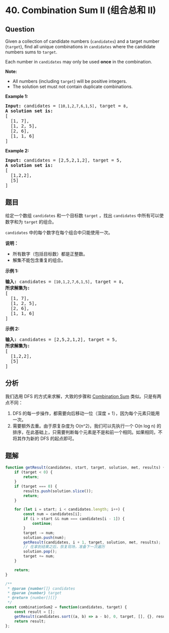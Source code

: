 # 40. Combination Sum II (组合总和 II)

## Question

Given a collection of candidate numbers (`candidates`) and a target number (`target`), find all unique combinations in `candidates` where the candidate numbers sums to `target`.

Each number in `candidates` may only be used **once** in the combination.

**Note:**

-   All numbers (including `target`) will be positive integers.
-   The solution set must not contain duplicate combinations.

**Example 1:**

<pre><strong>Input:</strong> candidates =&nbsp;<code>[10,1,2,7,6,1,5]</code>, target =&nbsp;<code>8</code>,
<strong>A solution set is:</strong>
[
  [1, 7],
  [1, 2, 5],
  [2, 6],
  [1, 1, 6]
]
</pre>

**Example 2:**

<pre><strong>Input:</strong> candidates =&nbsp;[2,5,2,1,2], target =&nbsp;5,
<strong>A solution set is:</strong>
[
&nbsp; [1,2,2],
&nbsp; [5]
]
</pre>

## 题目

给定一个数组 `candidates` 和一个目标数 `target` ，找出 `candidates` 中所有可以使数字和为 `target` 的组合。

`candidates` 中的每个数字在每个组合中只能使用一次。

**说明：**

-   所有数字（包括目标数）都是正整数。
-   解集不能包含重复的组合。

**示例 1:**

<pre><strong>输入:</strong> candidates =&nbsp;<code>[10,1,2,7,6,1,5]</code>, target =&nbsp;<code>8</code>,
<strong>所求解集为:</strong>
[
  [1, 7],
  [1, 2, 5],
  [2, 6],
  [1, 1, 6]
]
</pre>

**示例 2:**

<pre><strong>输入:</strong> candidates =&nbsp;[2,5,2,1,2], target =&nbsp;5,
<strong>所求解集为:</strong>
[
&nbsp; [1,2,2],
&nbsp; [5]
]</pre>

## 分析

我们选用 DFS 的方式来求解，大致的步骤和 [Combination Sum](./039.%20Combination%20Sum.md) 类似。只是有两点不同：

1. DFS 的每一步操作，都需要向后移动一位（深度 + 1），因为每个元素只能用一次。
2. 需要额外去重。由于原复杂度为 O(n^2)，我们可以先执行一个 O(n log n) 的排序，在此基础上，只需要判断每个元素是不是和前一个相同。如果相同，不将其作为新的 DFS 的起点即可。

## 题解

```javascript
function getResult(candidates, start, target, solution, met, results) {
    if (target < 0) {
        return;
    }
    if (target === 0) {
        results.push(solution.slice());
        return;
    }

    for (let i = start; i < candidates.length; i++) {
        const num = candidates[i];
        if (i > start && num === candidates[i - 1]) {
            continue;
        }
        target -= num;
        solution.push(num);
        getResult(candidates, i + 1, target, solution, met, results);
        // 在拿到结果之后，恢复现场，准备下一次遍历
        solution.pop();
        target += num;
    }

    return;
}

/**
 * @param {number[]} candidates
 * @param {number} target
 * @return {number[][]}
 */
const combinationSum2 = function(candidates, target) {
    const result = [];
    getResult(candidates.sort((a, b) => a - b), 0, target, [], {}, result);
    return result;
};
```

